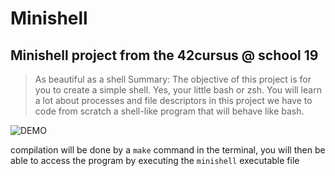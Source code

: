 # Minishell
## Minishell project from the 42cursus @ school 19
> As beautiful as a shell
> Summary: The objective of this project is for you to create a simple shell. Yes, your
> little bash or zsh. You will learn a lot about processes and file descriptors
> in this project we have to code from scratch a shell-like program that will behave like bash.

![DEMO](https://github.com/NathanColin27/minishell/edit/master/demo.gif?raw=true)

compilation will be done by a `make` command in the terminal, you will then be able to access the program by executing the `minishell` executable file

